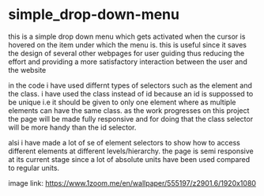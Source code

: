 # simple_drop-down-menu

this is a simple drop down menu which gets activated when the cursor is hovered on the item under which the menu is. this is useful since it saves the design of several other 
webpages for user guiding thus reducing the effort and providing a more satisfactory interaction between the user and the website

in the code i have used differnt types of selectors such as the element and the class. i have used the class instead of id because an id is suppossed to be unique i.e it 
should be given to only one element where as multiple elements can have the same class. as the work progresses on this project the page will be made fully responsive and for
doing that the class selector will be more handy than the id selector.

alsi i have made a lot of se of element selectors to show how to access different elements at different levels/hierarchy.
the page is semi responsive at its current stage since a lot of absolute units have been used compared to regular units.


image link: https://www.1zoom.me/en/wallpaper/555197/z2901.6/1920x1080